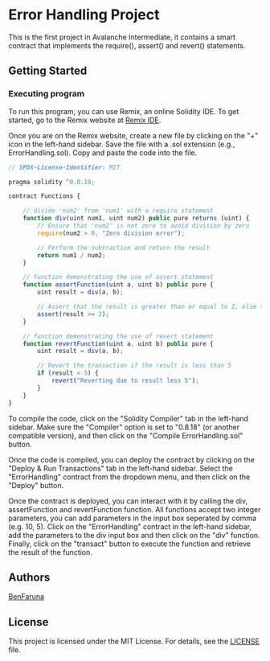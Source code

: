 # Error Handling Project

This is the first project in Avalanche Intermediate, it contains a smart contract that implements the require(), assert() and revert() statements.

## Getting Started

### Executing program

To run this program, you can use Remix, an online Solidity IDE. To get started, go to the Remix website at [Remix IDE](https://remix.ethereum.org/).

Once you are on the Remix website, create a new file by clicking on the "+" icon in the left-hand sidebar. Save the file with a .sol extension (e.g., ErrorHandling.sol). Copy and paste the code into the file.

```js
// SPDX-License-Identifier: MIT

pragma solidity ^0.8.18;

contract Functions {

    // divide 'num2' from 'num1' with a require statement
    function div(uint num1, uint num2) public pure returns (uint) {
        // Ensure that 'num2' is not zero to avoid division by zero
        require(num2 > 0, "Zero division error");

        // Perform the subtraction and return the result
        return num1 / num2;
    }

    // function demonstrating the use of assert statement
    function assertFunction(uint a, uint b) public pure {
        uint result = div(a, b);

        // Assert that the result is greater than or equal to 2, else the transaction will fail
        assert(result >= 2);
    }

    // function demonstrating the use of revert statement
    function revertFunction(uint a, uint b) public pure {
        uint result = div(a, b);

        // Revert the transaction if the result is less than 5
        if (result < 5) {
            revert("Reverting due to result less 5");
        }
    }
}
```

To compile the code, click on the "Solidity Compiler" tab in the left-hand sidebar. Make sure the "Compiler" option is set to "0.8.18" (or another compatible version), and then click on the "Compile ErrorHandling.sol" button.

Once the code is compiled, you can deploy the contract by clicking on the "Deploy & Run Transactions" tab in the left-hand sidebar. Select the "ErrorHandling" contract from the dropdown menu, and then click on the "Deploy" button.

Once the contract is deployed, you can interact with it by calling the div, assertFunction and revertFunction function. All functions accept two integer parameters, you can add parameters in the input box seperated by comma (e.g. 10, 5). Click on the "ErrorHandling" contract in the left-hand sidebar, add the parameters to the div input box and then click on the "div" function. Finally, click on the "transact" button to execute the function and retrieve the result of the function.

## Authors

[BenFaruna](https://github.com/BenFaruna/)

## License

This project is licensed under the MIT License. For details, see the [LICENSE](LICENSE) file.